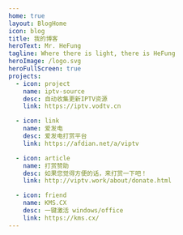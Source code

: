 ```yaml
---
home: true
layout: BlogHome
icon: blog
title: 我的博客
heroText: Mr. HeFung
tagline: Where there is light, there is HeFung
heroImage: /logo.svg
heroFullScreen: true
projects:
  - icon: project
    name: iptv-source
    desc: 自动收集更新IPTV资源
    link: https://iptv.vodtv.cn

  - icon: link
    name: 爱发电
    desc: 爱发电打赏平台
    link: https://afdian.net/a/viptv

  - icon: article
    name: 打赏赞助
    desc: 如果您觉得方便的话，来打赏一下吧！
    link: http://viptv.work/about/donate.html

  - icon: friend
    name: KMS.CX
    desc: 一键激活 windows/office
    link: https://kms.cx/
---
```

